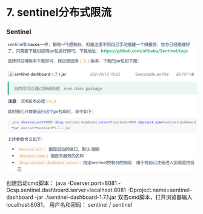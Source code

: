 # 7. sentinel分布式限流



### **Sentinel**

![image.png](./ch07-sentinel/image/1705307072908.png)

创建启动cmd脚本： 
java -Dserver.port=8081 -Dcsp.sentinel.dashboard.server=localhost:8081 -Dproject.name=sentinel-dashboard -jar ./sentinel-dashboard-1.7.1.jar
双击cmd脚本，打开浏览器输入 localhost:8081， 用户名和密码： sentinel / sentinel
